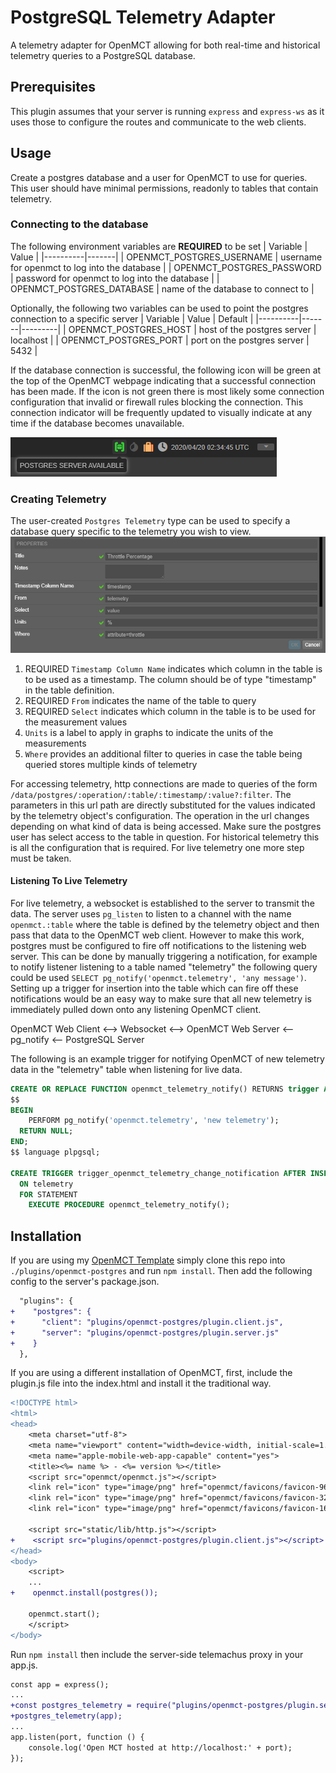 # PostgreSQL Telemetry Adapter
A telemetry adapter for OpenMCT allowing for both real-time and historical telemetry queries to a PostgreSQL database. 

## Prerequisites
This plugin assumes that your server is running `express` and `express-ws` as it uses those to configure the routes and communicate to the web clients.

## Usage
Create a postgres database and a user for OpenMCT to use for queries. This user should have minimal permissions, readonly to tables that contain telemetry. 

### Connecting to the database
The following environment variables are **REQUIRED** to be set
| Variable | Value |
|----------|-------|
| OPENMCT_POSTGRES_USERNAME   |   username for openmct to log into the database |
| OPENMCT_POSTGRES_PASSWORD   |   password for openmct to log into the database |
| OPENMCT_POSTGRES_DATABASE   |   name of the database to connect to |

Optionally, the following two variables can be used to point the postgres connection to a specific server
| Variable | Value | Default |
|----------|-------|---------|
| OPENMCT_POSTGRES_HOST       |   host of the postgres server | localhost |
| OPENMCT_POSTGRES_PORT       |   port on the postgres server | 5432 |

If the database connection is successful, the following icon will be green at the top of the OpenMCT webpage indicating that a successful connection has been made. If the icon is not green there is most likely some connection configuration that invalid or firewall rules blocking the connection. This connection indicator will be frequently updated to visually indicate at any time if the database becomes unavailable. 

![](images/connected.png)

### Creating Telemetry
The user-created `Postgres Telemetry` type can be used to specify a database query specific to the telemetry you wish to view.
![](images/new-telemetry.png)
1. REQUIRED `Timestamp Column Name` indicates which column in the table is to be used as a timestamp. The column should be of type "timestamp" in the table definition.
2. REQUIRED `From` indicates the name of the table to query
3. REQUIRED `Select` indicates which column in the table is to be used for the measurement values
4. `Units` is a label to apply in graphs to indicate the units of the measurements
5. `Where` provides an additional filter to queries in case the table being queried stores multiple kinds of telemetry

For accessing telemetry, http connections are made to queries of the form `/data/postgres/:operation/:table/:timestamp/:value?:filter`. The parameters in this url path are directly substituted for the values indicated by the telemetry object's configuration. The operation in the url changes depending on what kind of data is being accessed. Make sure the postgres user has select access to the table in question. For historical telemetry this is all the configuration that is required. For live telemetry one more step must be taken.

#### Listening To Live Telemetry
For live telemetry, a websocket is established to the server to transmit the data. The server uses `pg_listen` to listen to a channel with the name `openmct.:table` where the table is defined by the telemetry object and then pass that data to the OpenMCT web client. However to make this work, postgres must be configured to fire off notifications to the listening web server. This can be done by manually triggering a notification, for example to notify listener listening to a table named "telemetry" the following query could be used `SELECT pg_notify('openmct.telemetry', 'any message')`. Setting up a trigger for insertion into the table which can fire off these notifications would be an easy way to make sure that all new telemetry is immediately pulled down onto any listening OpenMCT client. 

OpenMCT Web Client <--> Websocket <--> OpenMCT Web Server <-- pg_notify <-- PostgreSQL Server

The following is an example trigger for notifying OpenMCT of new telemetry data in the "telemetry" table when listening for live data.
```sql
CREATE OR REPLACE FUNCTION openmct_telemetry_notify() RETURNS trigger AS 
$$
BEGIN
	PERFORM pg_notify('openmct.telemetry', 'new telemetry');
  RETURN NULL;
END;
$$ language plpgsql;

CREATE TRIGGER trigger_openmct_telemetry_change_notification AFTER INSERT 
  ON telemetry
  FOR STATEMENT
    EXECUTE PROCEDURE openmct_telemetry_notify();
```

## Installation
If you are using my [OpenMCT Template](https://github.com/qkmaxware/openmct-template.git) simply clone this repo into `./plugins/openmct-postgres` and run `npm install`. Then add the following config to the server's package.json.
```diff
  "plugins": {
+    "postgres": {
+      "client": "plugins/openmct-postgres/plugin.client.js",
+      "server": "plugins/openmct-postgres/plugin.server.js"
+    }
  },
```

If you are using a different installation of OpenMCT, first, include the plugin.js file into the index.html and install it the traditional way.
```diff
<!DOCTYPE html>
<html>
<head>
    <meta charset="utf-8">
    <meta name="viewport" content="width=device-width, initial-scale=1.0, maximum-scale=1.0, user-scalable=0, shrink-to-fit=no">
    <meta name="apple-mobile-web-app-capable" content="yes">
    <title><%= name %> - <%= version %></title>
    <script src="openmct/openmct.js"></script>
    <link rel="icon" type="image/png" href="openmct/favicons/favicon-96x96.png" sizes="96x96" type="image/x-icon">
    <link rel="icon" type="image/png" href="openmct/favicons/favicon-32x32.png" sizes="32x32" type="image/x-icon">
    <link rel="icon" type="image/png" href="openmct/favicons/favicon-16x16.png" sizes="16x16" type="image/x-icon">

    <script src="static/lib/http.js"></script>
+    <script src="plugins/openmct-postgres/plugin.client.js"></script>
</head>
<body>
    <script>
    ...
+    openmct.install(postgres());

    openmct.start();
    </script>
</body>
```
Run `npm install` then include the server-side telemachus proxy in your app.js.
```diff
const app = express();
...
+const postgres_telemetry = require("plugins/openmct-postgres/plugin.sever");
+postgres_telemetry(app);
...
app.listen(port, function () {
    console.log('Open MCT hosted at http://localhost:' + port);
});
```